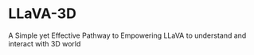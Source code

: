 # LLaVA-3D
A Simple yet Effective Pathway to Empowering LLaVA to understand and interact with 3D world
